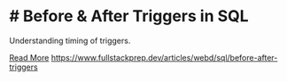 # # Before & After Triggers in SQL

Understanding timing of triggers.

[Read More](https://www.fullstackprep.dev/articles/webd/sql/before-after-triggers) https://www.fullstackprep.dev/articles/webd/sql/before-after-triggers